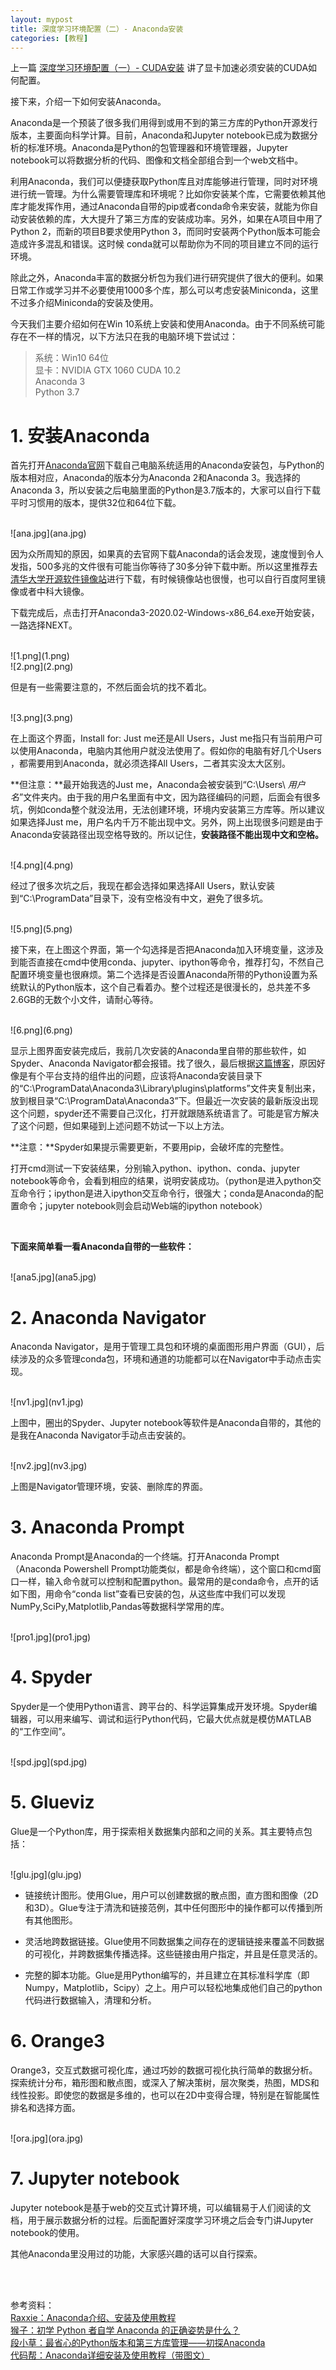 ```yaml
---
layout: mypost
title: 深度学习环境配置（二）- Anaconda安装
categories: [教程]
---
```


上一篇 [深度学习环境配置（一）- CUDA安装](https://secretpolice1995.github.io/posts/2020/04/12/%E6%B7%B1%E5%BA%A6%E5%AD%A6%E4%B9%A0%E7%8E%AF%E5%A2%83%E9%85%8D%E7%BD%AE-%E4%B8%80-CUDA%E5%AE%89%E8%A3%85.html) 讲了显卡加速必须安装的CUDA如何配置。

接下来，介绍一下如何安装Anaconda。

Anaconda是一个预装了很多我们用得到或用不到的第三方库的Python开源发行版本，主要面向科学计算。目前，Anaconda和Jupyter notebook已成为数据分析的标准环境。Anaconda是Python的包管理器和环境管理器，Jupyter notebook可以将数据分析的代码、图像和文档全部组合到一个web文档中。

利用Anaconda，我们可以便捷获取Python库且对库能够进行管理，同时对环境进行统一管理。为什么需要管理库和环境呢？比如你安装某个库，它需要依赖其他库才能发挥作用，通过Anaconda自带的pip或者conda命令来安装，就能为你自动安装依赖的库，大大提升了第三方库的安装成功率。另外，如果在A项目中用了Python 2，而新的项目B要求使用Python 3，而同时安装两个Python版本可能会造成许多混乱和错误。这时候 conda就可以帮助你为不同的项目建立不同的运行环境。

除此之外，Anaconda丰富的数据分析包为我们进行研究提供了很大的便利。如果日常工作或学习并不必要使用1000多个库，那么可以考虑安装Miniconda，这里不过多介绍Miniconda的安装及使用。

今天我们主要介绍如何在Win 10系统上安装和使用Anaconda。由于不同系统可能存在不一样的情况，以下方法只在我的电脑环境下尝试过：

> 系统：Win10 64位    
> 显卡：NVIDIA GTX 1060
> CUDA 10.2   
> Anaconda 3   
> Python 3.7   


# 1. 安装Anaconda   
首先打开[Anaconda官网](https://www.anaconda.com/distribution/)下载自己电脑系统适用的Anaconda安装包，与Python的版本相对应，Anaconda的版本分为Anaconda 2和Anaconda 3。我选择的Anaconda 3，所以安装之后电脑里面的Python是3.7版本的，大家可以自行下载平时习惯用的版本，提供32位和64位下载。  

<br/>
![ana.jpg](ana.jpg)
<br/>

因为众所周知的原因，如果真的去官网下载Anaconda的话会发现，速度慢到令人发指，500多兆的文件很有可能当你等待了30多分钟下载中断。所以这里推荐去[清华大学开源软件镜像站](https://mirrors.tuna.tsinghua.edu.cn/anaconda/archive/)进行下载，有时候镜像站也很慢，也可以自行百度阿里镜像或者中科大镜像。

下载完成后，点击打开Anaconda3-2020.02-Windows-x86_64.exe开始安装，一路选择NEXT。


<br/>
![1.png](1.png)
<br/>
![2.png](2.png)
<br/>


但是有一些需要注意的，不然后面会坑的找不着北。

<br/>
![3.png](3.png)
<br/>

在上面这个界面，Install for: Just me还是All Users，Just me指只有当前用户可以使用Anaconda，电脑内其他用户就没法使用了。假如你的电脑有好几个Users ，都需要用到Anaconda，就必须选择All Users，二者其实没太大区别。

**但注意：**最开始我选的Just me，Anaconda会被安装到“C:\Users\ _用户名_”文件夹内。由于我的用户名里面有中文，因为路径编码的问题，后面会有很多坑，例如conda整个就没法用，无法创建环境，环境内安装第三方库等。所以建议如果选择Just me，用户名内千万不能出现中文。另外，网上出现很多问题是由于Anaconda安装路径出现空格导致的。所以记住，**安装路径不能出现中文和空格。**

<br/>
![4.png](4.png)
<br/>

经过了很多次坑之后，我现在都会选择如果选择All Users，默认安装到“C:\ProgramData”目录下，没有空格没有中文，避免了很多坑。

<br/>
![5.png](5.png)
<br/>

接下来，在上图这个界面，第一个勾选择是否把Anaconda加入环境变量，这涉及到能否直接在cmd中使用conda、jupyter、ipython等命令，推荐打勾，不然自己配置环境变量也很麻烦。第二个选择是否设置Anaconda所带的Python设置为系统默认的Python版本，这个自己看着办。整个过程还是很漫长的，总共差不多2.6GB的无数个小文件，请耐心等待。

<br/>
![6.png](6.png)
<br/>

显示上图界面安装完成后，我前几次安装的Anaconda里自带的那些软件，如Spyder、Anaconda Navigator都会报错。找了很久，最后根据[这篇博客](https://blog.csdn.net/isomebody/article/details/72910207)，原因好像是有个平台支持的组件出的问题，应该将Anaconda安装目录下的“C:\ProgramData\Anaconda3\Library\plugins\platforms”文件夹复制出来，放到根目录“C:\ProgramData\Anaconda3”下。但最近一次安装的最新版没出现这个问题，spyder还不需要自己汉化，打开就跟随系统语言了。可能是官方解决了这个问题，但如果碰到上述问题不妨试一下以上方法。  

**注意：**Spyder如果提示需要更新，不要用pip，会破坏库的完整性。

打开cmd测试一下安装结果，分别输入python、ipython、conda、jupyter notebook等命令，会看到相应的结果，说明安装成功。（python是进入python交互命令行；ipython是进入ipython交互命令行，很强大；conda是Anaconda的配置命令；jupyter notebook则会启动Web端的ipython notebook）

<br/>

**下面来简单看一看Anaconda自带的一些软件：**

<br/>
![ana5.jpg](ana5.jpg)
<br/>

# 2. Anaconda Navigator   

Anaconda Navigator，是用于管理工具包和环境的桌面图形用户界面（GUI），后续涉及的众多管理conda包，环境和通道的功能都可以在Navigator中手动点击实现。

<br/>
![nv1.jpg](nv1.jpg)
<br/>

上图中，圈出的Spyder、Jupyter notebook等软件是Anaconda自带的，其他的是我在Anaconda Navigator手动点击安装的。


<br/>
![nv2.jpg](nv3.jpg)
<br/>

上图是Navigator管理环境，安装、删除库的界面。

# 3. Anaconda Prompt  
Anaconda Prompt是Anaconda的一个终端。打开Anaconda Prompt（Anaconda Powershell Prompt功能类似，都是命令终端），这个窗口和cmd窗口一样，输入命令就可以控制和配置python。最常用的是conda命令，点开的话如下图，用命令“conda list”查看已安装的包，从这些库中我们可以发现NumPy,SciPy,Matplotlib,Pandas等数据科学常用的库。

<br/>
![pro1.jpg](pro1.jpg)
<br/>

# 4. Spyder  

Spyder是一个使用Python语言、跨平台的、科学运算集成开发环境。Spyder编辑器，可以用来编写、调试和运行Python代码，它最大优点就是模仿MATLAB的“工作空间”。

<br/>
![spd.jpg](spd.jpg)
<br/>

# 5. Glueviz

Glue是一个Python库，用于探索相关数据集内部和之间的关系。其主要特点包括：  

<br/>
![glu.jpg](glu.jpg)
<br/>

- 链接统计图形。使用Glue，用户可以创建数据的散点图，直方图和图像（2D和3D）。Glue专注于清洗和链接范例，其中任何图形中的操作都可以传播到所有其他图形。

- 灵活地跨数据链接。Glue使用不同数据集之间存在的逻辑链接来覆盖不同数据的可视化，并跨数据集传播选择。这些链接由用户指定，并且是任意灵活的。

- 完整的脚本功能。Glue是用Python编写的，并且建立在其标准科学库（即Numpy，Matplotlib，Scipy）之上。用户可以轻松地集成他们自己的python代码进行数据输入，清理和分析。  


# 6. Orange3

Orange3，交互式数据可视化库，通过巧妙的数据可视化执行简单的数据分析。探索统计分布，箱形图和散点图，或深入了解决策树，层次聚类，热图，MDS和线性投影。即使您的数据是多维的，也可以在2D中变得合理，特别是在智能属性排名和选择方面。  

<br/>
![ora.jpg](ora.jpg)
<br/>

# 7. Jupyter notebook
Jupyter notebook是基于web的交互式计算环境，可以编辑易于人们阅读的文档，用于展示数据分析的过程。后面配置好深度学习环境之后会专门讲Jupyter notebook的使用。  


其他Anaconda里没用过的功能，大家感兴趣的话可以自行探索。  


<br/>
<br/>

参考资料：  
[Raxxie：Anaconda介绍、安装及使用教程](https://www.jianshu.com/p/62f155eb6ac5)  
[猴子：初学 Python 者自学 Anaconda 的正确姿势是什么？](https://www.zhihu.com/question/58033789/answer/254673663)  
[段小草：最省心的Python版本和第三方库管理——初探Anaconda](https://zhuanlan.zhihu.com/p/25198543)  
[代码帮：Anaconda详细安装及使用教程（带图文）](https://blog.csdn.net/ITLearnHall/article/details/81708148)  
